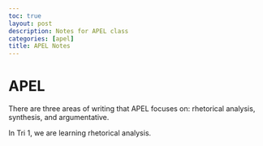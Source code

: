 ```yaml
---
toc: true
layout: post
description: Notes for APEL class
categories: [apel]
title: APEL Notes
---
```


# APEL

There are three areas of writing that APEL focuses on: rhetorical analysis, synthesis, and argumentative.

In Tri 1, we are learning rhetorical analysis.

